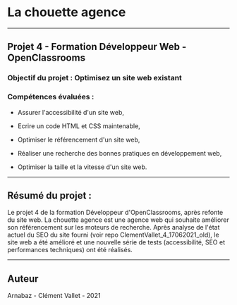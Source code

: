 # La chouette agence

---

## Projet 4 - Formation Développeur Web - OpenClassrooms

### Objectif du projet : Optimisez un site web existant

### Compétences évaluées :

- Assurer l'accessibilité d'un site web,

- Ecrire un code HTML et CSS maintenable,

- Optimiser le référencement d'un site web,

- Réaliser une recherche des bonnes pratiques en développement web,

- Optimiser la taille et la vitesse d'un site web.

---

## Résumé du projet :

Le projet 4 de la formation Développeur d'OpenClassrooms, après refonte du site web. La chouette agence est une agence web qui souhaite améliorer son référencement sur les moteurs de recherche. Après analyse de l'état actuel du SEO du site fourni (voir repo ClementVallet_4_17062021_old), le site web a été amélioré et une nouvelle série de tests (accessibilité, SEO et performances techniques) ont été réalisés.

---

## Auteur

Arnabaz - Clément Vallet - 2021
